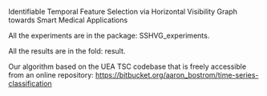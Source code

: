 Identifiable Temporal Feature Selection via Horizontal Visibility Graph towards Smart Medical Applications


All the experiments are in the package: SSHVG_experiments.

All the results are in the fold: result.


Our algorithm based on the UEA TSC codebase that is freely accessible from an online repository: https://bitbucket.org/aaron_bostrom/time-series-classification
